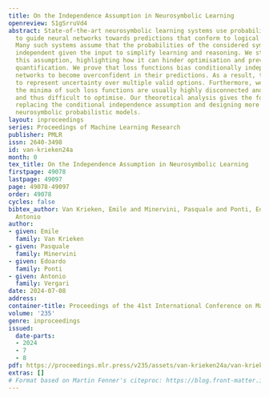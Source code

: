 ```yaml
---
title: On the Independence Assumption in Neurosymbolic Learning
openreview: S1gSrruVd4
abstract: State-of-the-art neurosymbolic learning systems use probabilistic reasoning
  to guide neural networks towards predictions that conform to logical constraints.
  Many such systems assume that the probabilities of the considered symbols are conditionally
  independent given the input to simplify learning and reasoning. We study and criticise
  this assumption, highlighting how it can hinder optimisation and prevent uncertainty
  quantification. We prove that loss functions bias conditionally independent neural
  networks to become overconfident in their predictions. As a result, they are unable
  to represent uncertainty over multiple valid options. Furthermore, we prove that
  the minima of such loss functions are usually highly disconnected and non-convex,
  and thus difficult to optimise. Our theoretical analysis gives the foundation for
  replacing the conditional independence assumption and designing more expressive
  neurosymbolic probabilistic models.
layout: inproceedings
series: Proceedings of Machine Learning Research
publisher: PMLR
issn: 2640-3498
id: van-krieken24a
month: 0
tex_title: On the Independence Assumption in Neurosymbolic Learning
firstpage: 49078
lastpage: 49097
page: 49078-49097
order: 49078
cycles: false
bibtex_author: Van Krieken, Emile and Minervini, Pasquale and Ponti, Edoardo and Vergari,
  Antonio
author:
- given: Emile
  family: Van Krieken
- given: Pasquale
  family: Minervini
- given: Edoardo
  family: Ponti
- given: Antonio
  family: Vergari
date: 2024-07-08
address:
container-title: Proceedings of the 41st International Conference on Machine Learning
volume: '235'
genre: inproceedings
issued:
  date-parts:
  - 2024
  - 7
  - 8
pdf: https://proceedings.mlr.press/v235/assets/van-krieken24a/van-krieken24a.pdf
extras: []
# Format based on Martin Fenner's citeproc: https://blog.front-matter.io/posts/citeproc-yaml-for-bibliographies/
---
```

